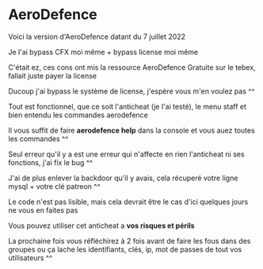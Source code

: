 # AeroDefence

Voici la version d'AeroDefence datant du 7 juillet 2022

Je l'ai bypass CFX moi même + bypass license moi même

C'était ez, ces cons ont mis la ressource AeroDefence Gratuite sur le tebex, fallait juste payer la license

Ducoup j'ai bypass le système de license, j'espère vous m'en voulez pas ^^

Tout est fonctionnel, que ce soit l'anticheat (je l'ai testé), le menu staff et bien entendu les commandes aerodefence

Il vous suffit de faire **aerodefence help** dans la console et vous auez toutes les commandes ^^

Seul erreur qu'il y a est une erreur qui n'affecte en rien l'anticheat ni ses fonctions, j'ai fix le bug ^^

J'ai de plus enlever la backdoor qu'il y avais, cela récuperé votre ligne mysql + votre clé patreon ^^

Le code n'est pas lisible, mais cela devrait être le cas d'ici quelques jours ne vous en faites pas

Vous pouvez utiliser cet anticheat a **vos risques et périls**

La prochaine fois vous réfléchirez à 2 fois avant de faire les fous dans des groupes ou ça lache les identifiants, clés, ip, mot de passes de tout vos utilisateurs ^^
